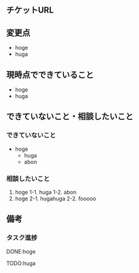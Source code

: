 ## チケットURL


## 変更点
- hoge
- huga

## 現時点でできていること
- hoge
- huga

## できていないこと・相談したいこと
### できていないこと
- hoge
  - huga
  - abon
### 相談したいこと
1. hoge
   1-1. huga
   1-2. abon
2. hoge
   2-1. hugahuga
   2-2. fooooo
   
## 備考
### タスク進捗
DONE:hoge

TODO:huga
